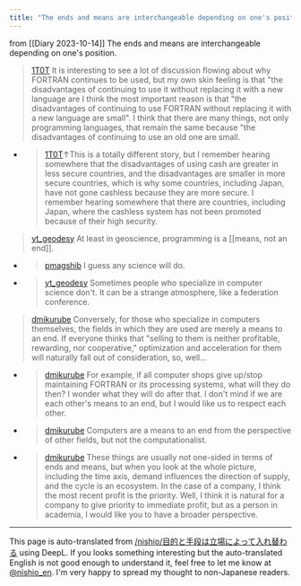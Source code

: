 ```yaml
---
title: "The ends and means are interchangeable depending on one's position."
---
```


from  [[Diary 2023-10-14]]
The ends and means are interchangeable depending on one's position.
> [1T0T](https://twitter.com/1T0T/status/1712300773957353820) It is interesting to see a lot of discussion flowing about why FORTRAN continues to be used, but my own skin feeling is that "the disadvantages of continuing to use it without replacing it with a new language are I think the most important reason is that "the disadvantages of continuing to use FORTRAN without replacing it with a new language are small". I think that there are many things, not only programming languages, that remain the same because "the disadvantages of continuing to use an old one are small.
- > [1T0T](https://twitter.com/1T0T/status/1712301068456222951)↑This is a totally different story, but I remember hearing somewhere that the disadvantages of using cash are greater in less secure countries, and the disadvantages are smaller in more secure countries, which is why some countries, including Japan, have not gone cashless because they are more secure. I remember hearing somewhere that there are countries, including Japan, where the cashless system has not been promoted because of their high security.

> [yt_geodesy](https://twitter.com/yt_geodesy/status/1712443520471216511) At least in geoscience, programming is a [[means, not an end]].
- > [pmagshib](https://twitter.com/pmagshib/status/1712444704921727381) I guess any science will do.
- > [yt_geodesy](https://twitter.com/yt_geodesy/status/1712446814727930198) Sometimes people who specialize in computer science don't. It can be a strange atmosphere, like a federation conference.

> [dmikurube](https://twitter.com/dmikurube/status/1712729415787172281) Conversely, for those who specialize in computers themselves, the fields in which they are used are merely a means to an end. If everyone thinks that "selling to them is neither profitable, rewarding, nor cooperative," optimization and acceleration for them will naturally fall out of consideration, so, well...
- > [dmikurube](https://twitter.com/dmikurube/status/1712730430682861784) For example, if all computer shops give up/stop maintaining FORTRAN or its processing systems, what will they do then? I wonder what they will do after that. I don't mind if we are each other's means to an end, but I would like us to respect each other.
- > [dmikurube](https://twitter.com/dmikurube/status/1712730884108083303) Computers are a means to an end from the perspective of other fields, but not the computationalist.
- > [dmikurube](https://twitter.com/dmikurube/status/1712733506319900915) These things are usually not one-sided in terms of ends and means, but when you look at the whole picture, including the time axis, demand influences the direction of supply, and the cycle is an ecosystem. In the case of a company, I think the most recent profit is the priority. Well, I think it is natural for a company to give priority to immediate profit, but as a person in academia, I would like you to have a broader perspective.


---
This page is auto-translated from [/nishio/目的と手段は立場によって入れ替わる](https://scrapbox.io/nishio/目的と手段は立場によって入れ替わる) using DeepL. If you looks something interesting but the auto-translated English is not good enough to understand it, feel free to let me know at [@nishio_en](https://twitter.com/nishio_en). I'm very happy to spread my thought to non-Japanese readers.